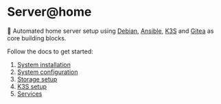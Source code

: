 # Server@home
🤖 Automated home server setup using [Debian](https://www.debian.org/), [Ansible](https://www.ansible.com/), [K3S](https://k3s.io/) and [Gitea](https://about.gitea.com/) as core building blocks.

Follow the docs to get started:
1. [System installation](docs/01_system_install.md)
2. [System configuration](docs/02_system_config.md)
3. [Storage setup](./docs/03_storage.md)
4. [K3S setup](./docs/04_k3s.md)
5. [Services](./docs/05_services.md)
